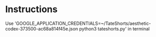# Instructions
Use 'GOOGLE_APPLICATION_CREDENTIALS=~/TateShorts/aesthetic-codex-373500-ac68a814f45e.json python3 tateshorts.py' in terminal
